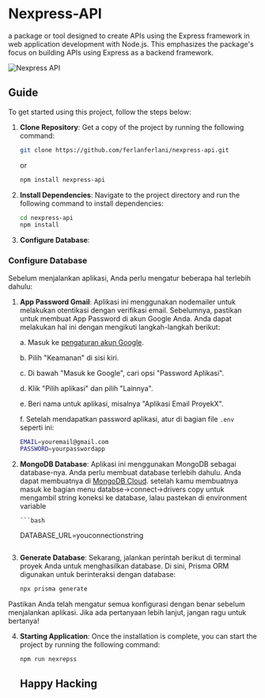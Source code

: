 # Nexpress-API

a package or tool designed to create APIs using the Express framework in web application development with Node.js. This emphasizes the package's focus on building APIs using Express as a backend framework.

![Nexpress API](https://github.com/ferlanferlani/nexpress-api/assets/87635305/eae6e6fa-8cc0-4cb7-a981-c399859565cc)


## Guide

To get started using this project, follow the steps below:

1. **Clone Repository**:
   Get a copy of the project by running the following command:

   ```bash
   git clone https://github.com/ferlanferlani/nexpress-api.git
   ```

   or

   ```bash
   npm install nexpress-api
   ```

2. **Install Dependencies**:
   Navigate to the project directory and run the following command to install dependencies:

   ```bash
   cd nexpress-api
   npm install
   ```

3. **Configure Database**:
### Configure Database

Sebelum menjalankan aplikasi, Anda perlu mengatur beberapa hal terlebih dahulu:

1. **App Password Gmail**: Aplikasi ini menggunakan nodemailer untuk melakukan otentikasi dengan verifikasi email. Sebelumnya, pastikan untuk membuat App Password di akun Google Anda. Anda dapat melakukan hal ini dengan mengikuti langkah-langkah berikut:

    a. Masuk ke [pengaturan akun Google](https://myaccount.google.com/).
    
    b. Pilih "Keamanan" di sisi kiri.
    
    c. Di bawah "Masuk ke Google", cari opsi "Password Aplikasi".
    
    d. Klik "Pilih aplikasi" dan pilih "Lainnya".
    
    e. Beri nama untuk aplikasi, misalnya "Aplikasi Email ProyekX".
    
    f. Setelah mendapatkan password aplikasi, atur di bagian file `.env` seperti ini:

    ```bash
    EMAIL=youremail@gmail.com
    PASSWORD=yourpasswordapp  
    ```

2. **MongoDB Database**: Aplikasi ini menggunakan MongoDB sebagai database-nya. Anda perlu membuat database terlebih dahulu. Anda dapat membuatnya di [MongoDB Cloud](https://cloud.mongodb.com/).
   setelah kamu membuatnya masuk ke bagian menu databse->connect->drivers copy untuk mengambil string koneksi ke database, lalau pastekan di environment variable
   
       ```bash
    DATABASE_URL=youconnectionstring
    ```
    
4. **Generate Database**: Sekarang, jalankan perintah berikut di terminal proyek Anda untuk menghasilkan database. Di sini, Prisma ORM digunakan untuk berinteraksi dengan database:

    ```bash
    npx prisma generate
    ```

Pastikan Anda telah mengatur semua konfigurasi dengan benar sebelum menjalankan aplikasi. Jika ada pertanyaan lebih lanjut, jangan ragu untuk bertanya!


4. **Starting Application**:
   Once the installation is complete, you can start the project by running the following command:

   ```bash
   npm run nexrepss
   ```

   ## Happy Hacking
